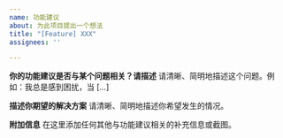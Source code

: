 ```yaml
---
name: 功能建议
about: 为此项目提出一个想法
title: "[Feature] XXX"
assignees: ''

---
```


**你的功能建议是否与某个问题相关？请描述**
请清晰、简明地描述这个问题。例如：我总是感到困扰，当 [...]

**描述你期望的解决方案**
请清晰、简明地描述你希望发生的情况。

**附加信息**
在这里添加任何其他与功能建议相关的补充信息或截图。
